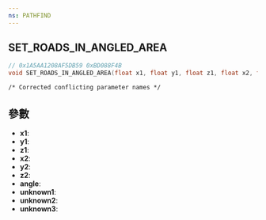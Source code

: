 ```yaml
---
ns: PATHFIND
---
```

## SET_ROADS_IN_ANGLED_AREA

```c
// 0x1A5AA1208AF5DB59 0xBD088F4B
void SET_ROADS_IN_ANGLED_AREA(float x1, float y1, float z1, float x2, float y2, float z2, float angle, BOOL unknown1, BOOL unknown2, BOOL unknown3);
```

```
/* Corrected conflicting parameter names */  
```

## 參數
* **x1**: 
* **y1**: 
* **z1**: 
* **x2**: 
* **y2**: 
* **z2**: 
* **angle**: 
* **unknown1**: 
* **unknown2**: 
* **unknown3**: 

